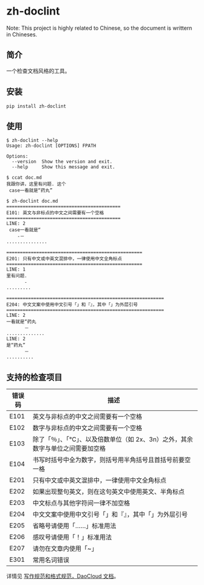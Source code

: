# zh-doclint

Note: This project is highly related to Chinese, so the document is writtern in Chineses.

## 简介

一个检查文档风格的工具。

## 安装

```
pip install zh-doclint
```

## 使用

```shell
$ zh-doclint --help
Usage: zh-doclint [OPTIONS] FPATH

Options:
  --version  Show the version and exit.
  --help     Show this message and exit.

$ ccat doc.md 
我跟你讲，这里有问题. 这个
 case一看就是“药丸”

$ zh-doclint doc.md 
==========================================
E101: 英文与非标点的中文之间需要有一个空格
==========================================
LINE: 2
 case一看就是“
    -－
...............

==================================================
E201: 只有中文或中英文混排中，一律使用中文全角标点
==================================================
LINE: 1
里有问题.
　　　　-
.........

==========================================================
E204: 中文文案中使用中文引号「」和『』，其中「」为外层引号
==========================================================
LINE: 2
一看就是“药丸
　　　　－
..............
LINE: 2
是“药丸”
　　　　－
..........
```

 ## 支持的检查项目

| 错误码  | 描述                                       |
| ---- | ---------------------------------------- |
| E101 | 英文与非标点的中文之间需要有一个空格                       |
| E102 | 数字与非标点的中文之间需要有一个空格                       |
| E103 | 除了「％」、「℃」、以及倍数单位（如 2x、3n）之外，其余数字与单位之间需要加空格 |
| E104 | 书写时括号中全为数字，则括号用半角括号且首括号前要空一格             |
| E201 | 只有中文或中英文混排中，一律使用中文全角标点                   |
| E202 | 如果出现整句英文，则在这句英文中使用英文、半角标点                |
| E203 | 中文标点与其他字符间一律不加空格                         |
| E204 | 中文文案中使用中文引号「」和『』，其中「」为外层引号               |
| E205 | 省略号请使用「……」标准用法                           |
| E206 | 感叹号请使用「！」标准用法                            |
| E207 | 请勿在文章内使用「~」                              |
| E301 | 常用名词错误                                   |

详情见 [写作规范和格式规范，DaoCloud 文档](http://docs-static.daocloud.io/write-docs/format)。